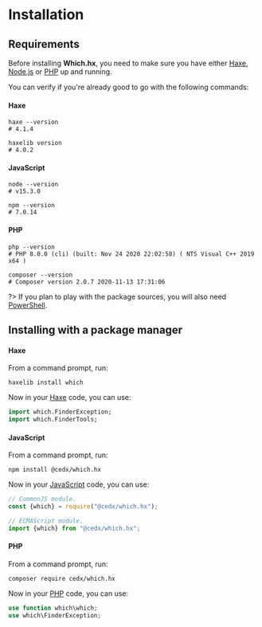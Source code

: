 # Installation

## Requirements
Before installing **Which.hx**, you need to make sure you have either
[Haxe](https://haxe.org), [Node.js](https://nodejs.org) or [PHP](https://www.php.net) up and running.

You can verify if you're already good to go with the following commands:

<!-- tabs:start -->

#### **Haxe**
```shell
haxe --version
# 4.1.4

haxelib version
# 4.0.2
```

#### **JavaScript**
```shell
node --version
# v15.3.0

npm --version
# 7.0.14
```

#### **PHP**
```shell
php --version
# PHP 8.0.0 (cli) (built: Nov 24 2020 22:02:58) ( NTS Visual C++ 2019 x64 )

composer --version
# Composer version 2.0.7 2020-11-13 17:31:06
```

<!-- tabs:end -->

?> If you plan to play with the package sources, you will also need [PowerShell](https://docs.microsoft.com/en-us/powershell).

## Installing with a package manager

<!-- tabs:start -->

#### **Haxe**
From a command prompt, run:

```shell
haxelib install which
```

Now in your [Haxe](https://haxe.org) code, you can use:

```haxe
import which.FinderException;
import which.FinderTools;
```

#### **JavaScript**
From a command prompt, run:

```shell
npm install @cedx/which.hx
```

Now in your [JavaScript](https://developer.mozilla.org/en-US/docs/Web/JavaScript) code, you can use:

```javascript
// CommonJS module.
const {which} = require("@cedx/which.hx");

// ECMAScript module.
import {which} from "@cedx/which.hx";
```

#### **PHP**
From a command prompt, run:

```shell
composer require cedx/which.hx
```

Now in your [PHP](https://www.php.net) code, you can use:

```php
use function which\which;
use which\FinderException;
```

<!-- tabs:end -->
